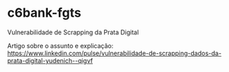 # c6bank-fgts
Vulnerabilidade de Scrapping da Prata Digital

Artigo sobre o assunto e explicação:
https://www.linkedin.com/pulse/vulnerabilidade-de-scrapping-dados-da-prata-digital-yudenich--qigvf
